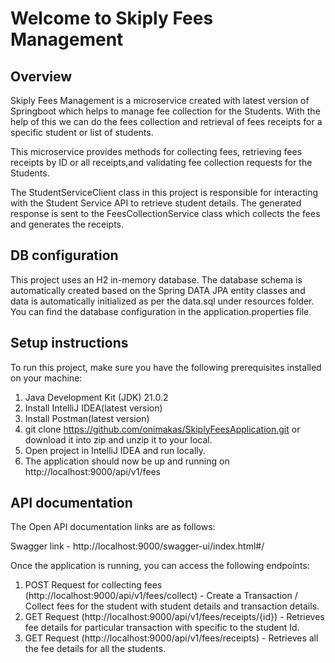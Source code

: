# Welcome to Skiply Fees Management

## Overview
Skiply Fees Management is a microservice created with latest version of Springboot which helps to manage fee collection for the Students. 
With the help of this we can do the fees collection and retrieval of fees receipts for a specific student or list of students.

This microservice provides methods for collecting fees, retrieving fees receipts by ID or all receipts,and validating fee collection requests for the Students.  

The StudentServiceClient class in this project is responsible for interacting with the Student Service API to retrieve student details.
The generated response is sent to the FeesCollectionService class which collects the fees and generates the receipts.

## DB configuration
This project uses an H2 in-memory database. 
The database schema is automatically created based on the Spring DATA JPA entity classes and data is automatically initialized as per the data.sql under resources folder. 
You can find the database configuration in the application.properties file.

## Setup instructions
To run this project, make sure you have the following prerequisites installed on your machine:

1. Java Development Kit (JDK) 21.0.2   
2. Install IntelliJ IDEA(latest version)   
3. Install Postman(latest version)  
4. git clone https://github.com/onimakas/SkiplyFeesApplication.git or download it into zip and unzip it to your local.   
5. Open project in IntelliJ IDEA and run locally.  
6. The application should now be up and running on http://localhost:9000/api/v1/fees  

## API documentation
The Open API documentation links are as follows: 

Swagger link - http://localhost:9000/swagger-ui/index.html#/

Once the application is running, you can access the following endpoints:
1. POST Request for collecting fees (http://localhost:9000/api/v1/fees/collect) - Create a Transaction / Collect fees for the student with student details and transaction details.   
2. GET Request (http://localhost:9000/api/v1/fees/receipts/{id}) - Retrieves fee details for particular transaction with specific to the student Id.  
3. GET Request (http://localhost:9000/api/v1/fees/receipts) - Retrieves all the fee details for all the students.
